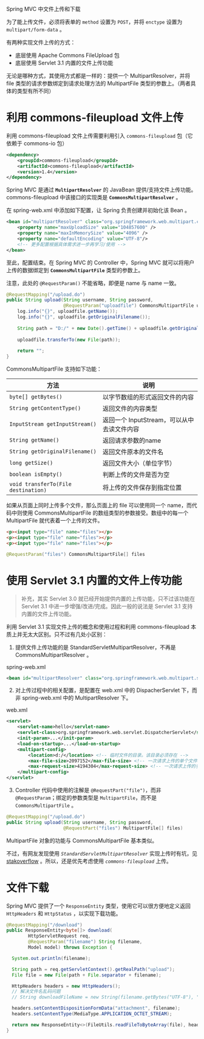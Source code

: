<span class="title">Spring MVC 中文件上传和下载</span>

为了能上传文件，必须将表单的 `method` 设置为 `POST`，并将 `enctype` 设置为 `multipart/form-data` 。

有两种实现文件上传的方式：

- 底层使用 Apache Commons FileUpload 包
- 底层使用 Servlet 3.1 内置的文件上传功能

无论是哪种方式，其使用方式都是一样的：提供一个 MultipartResolver，并将 file 类型的请求参数绑定到请求处理方法的 MultipartFile 类型的参数上。（两者具体的类型有所不同）


# 利用 commons-fileupload 文件上传

利用 commons-fileupload 文件上传需要利用引入 `commons-fileupload` 包（它依赖于 commons-io 包）

```xml
<dependency>
    <groupId>commons-fileupload</groupId>
    <artifactId>commons-fileupload</artifactId>
    <version>1.4</version>
</dependency>
```

Spring MVC 是通过 **`MultipartResolver`** 的 JavaBean 提供/支持文件上传功能。commons-fileupload 中该接口的实现类是 **`CommonsMultipartResolver`** 。

在 spring-web.xml 中添加如下配置，让 Spring 负责创建并初始化该 Bean 。


```xml
<bean id="multipartResolver" class="org.springframework.web.multipart.commons.CommonsMultipartResolver">
    <property name="maxUploadSize" value="104857600" />
    <property name="maxInMemorySize" value="4096" />
    <property name="defaultEncoding" value="UTF-8"/>
    <!-- 更多配置根据具体需求进一步再学习/使用 -->
</bean>
```

至此，配置结束。在 Spring MVC 的 Controller 中，Spring MVC 就可以将用户上传的数据绑定到 **`CommonsMultipartFile`** 类型的参数上。

注意，此处的 `@RequestParam()` 不能省略，即便是 name 与 name 一致。


```java
@RequestMapping("/upload.do")
public String upload(String username, String password,
                     @RequestParam("uploadfile") CommonsMultipartFile uploadfile) throws IOException {
    log.info("{}", uploadfile.getName());
    log.info("{}", uploadfile.getOriginalFilename());
    
    String path = "D:/" + new Date().getTime() + uploadfile.getOriginalFilename();
    
    uploadfile.transferTo(new File(path));
    
    return "";
}
```



CommonsMultipartFile 支持如下功能：



| 方法                                 | 说明                                       |
| ----------------------------------- | ------------------------------------------ |
| `byte[] getBytes()`                 | 以字节数组的形式返回文件的内容                  |
| `String getContentType()`           | 返回文件的内容类型                            |
| `InputStream getInputStream()`      | 返回一个 InputStream，可以从中去读文件内容      |
| `String getName()`                  | 返回请求参数的name                           |
| `String getOriginalFilename()`      | 返回文件原本的文件名                          |
| `long getSize()`                    | 返回文件大小（单位字节）                       |
| `boolean isEmpty()`                 | 判断上传的文件是否为空                         |
| `void transferTo(File destination)` | 将上传的文件保存到指定位置                     |



如果从页面上同时上传多个文件，那么页面上的 file 可以使用同一个 name，而代码中则使用 CommonsMultipartFile 的数组类型的参数接受。数组中的每一个 MultipartFile 就代表着一个上传的文件。



```html
<p><input type="file" name="files"></p>
<p><input type="file" name="files"></p>
<p><input type="file" name="files"></p>
```



```java
@RequestParam("files") CommonsMultipartFile[] files
```


# 使用 Servlet 3.1 内置的文件上传功能


>  补充，其实 Servlet 3.0 就已经开始提供内置的上传功能，只不过该功能在 Servlet 3.1 中进一步增强/改进/完成。因此一般的说法是 Servlet 3.1 支持内置的文件上传功能。


利用 Servlet 3.1 实现文件上传的概念和使用过程和利用 commons-fileupload 本质上并无太大区别。只不过有几处小区别：

1. 提供文件上传功能的是 StandardServletMultipartResolver，不再是 CommonsMultipartResolver 。

spring-web.xml

```xml
<bean id="multipartResolver" class="org.springframework.web.multipart.support.StandardServletMultipartResolver"/>
```

2. 对上传过程中的相关配置，是配置在 web.xml 中的 DispacherServlet 下，而非 spring-web.xml 中的 MultipartResolver 下。

web.xml

```xml
<servlet>
    <servlet-name>hello</servlet-name>
    <servlet-class>org.springframework.web.servlet.DispatcherServlet</servlet-class>
    <init-param>...</init-param>
    <load-on-startup>...</load-on-startup>
    <multipart-config>
        <location>d:/</location> <!-- 临时文件的目录。该目录必须存在 -->
        <max-file-size>2097152</max-file-size> <!-- 一次请求上传的单个文件最大2M -->
        <max-request-size>4194304</max-request-size> <!-- 一次请求上传的多个文件整体大小不超过4M -->
    </multipart-config>
</servlet>
```

3. Controller 代码中使用的注解是 `@RequestPart("file")`，而非 `@RequestParam`；绑定的参数类型是 `MultipartFile`，而不是 `CommonsMultipartFile` 。

```java
@RequestMapping("/upload.do")
public String upload(String username, String password,
                     @RequestPart("files") MultipartFile[] files) 
```



MultipartFile 对象的功能与 CommonsMultipartFile 基本类似。

不过，有网友发现使用 *`StandardServletMultipartResolver`* 实现上传时有坑，见 [stakoverflow](https://stackoverflow.com/questions/9055025/how-to-change-the-character-encoding-for-servlet-3-0-spring-mvc-multipart-upload) 。所以，还是优先考虑使用 *`commons-fileupload`* 上传。


# 文件下载

Spring MVC 提供了一个 `ResponseEntity` 类型，使用它可以很方便地定义返回 `HttpHeaders` 和 `HttpStatus` ，以实现下载功能。

```java
@RequestMapping("/download")
public ResponseEntity<byte[]> download(
        HttpServletRequest req,
        @RequestParam("filename") String filename, 
        Model model) throws Exception {

  System.out.println(filename);

  String path = req.getServletContext().getRealPath("upload");
  File file = new File(path + File.separator + filename);

  HttpHeaders headers = new HttpHeaders();
  // 解决文件名乱码问题
  // String downloadFileName = new String(filename.getBytes("UTF-8"), "iso-8859-1");

  headers.setContentDispositionFormData("attachment", filename);
  headers.setContentType(MediaType.APPLICATION_OCTET_STREAM);

  return new ResponseEntity<>(FileUtils.readFileToByteArray(file), headers, HttpStatus.CREATED);
}
```
